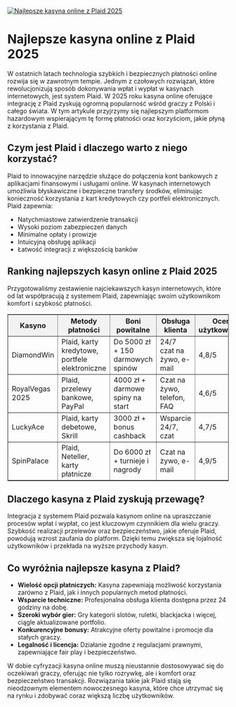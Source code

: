 [![Najlepsze kasyna online z Plaid 2025](https://123-caf.pages.dev/gitsignup.png)](https://vrmoo.ru/Bt82HjjY)

<h1>Najlepsze kasyna online z Plaid 2025</h1> <p>W ostatnich latach technologia szybkich i bezpiecznych płatności online rozwija się w zawrotnym tempie. Jednym z czołowych rozwiązań, które rewolucjonizują sposób dokonywania wpłat i wypłat w kasynach internetowych, jest system Plaid. W 2025 roku kasyna online oferujące integrację z Plaid zyskują ogromną popularność wśród graczy z Polski i całego świata. W tym artykule przyjrzymy się najlepszym platformom hazardowym wspierającym tę formę płatności oraz korzyściom, jakie płyną z korzystania z Plaid.</p>  <h2>Czym jest Plaid i dlaczego warto z niego korzystać?</h2> <p>Plaid to innowacyjne narzędzie służące do połączenia kont bankowych z aplikacjami finansowymi i usługami online. W kasynach internetowych umożliwia błyskawiczne i bezpieczne transfery środków, eliminując konieczność korzystania z kart kredytowych czy portfeli elektronicznych. Plaid zapewnia:</p> <ul>   <li>Natychmiastowe zatwierdzenie transakcji</li>   <li>Wysoki poziom zabezpieczeń danych</li>   <li>Minimalne opłaty i prowizje</li>   <li>Intuicyjną obsługę aplikacji</li>   <li>Łatwość integracji z większością banków</li> </ul>  <h2>Ranking najlepszych kasyn online z Plaid 2025</h2> <p>Przygotowaliśmy zestawienie najciekawszych kasyn internetowych, które od lat współpracują z systemem Plaid, zapewniając swoim użytkownikom komfort i szybkość płatności.</p>  <table border="1" cellpadding="8" cellspacing="0" style="border-collapse: collapse; width: 100%;">   <thead>     <tr style="background-color: #f2f2f2;">       <th>Kasyno</th>       <th>Metody płatności</th>       <th>Boni powitalne</th>       <th>Obsługa klienta</th>       <th>Ocena użytkowników</th>     </tr>   </thead>   <tbody>     <tr>       <td>DiamondWin</td>       <td>Plaid, karty kredytowe, portfele elektroniczne</td>       <td>Do 5000 zł + 150 darmowych spinów</td>       <td>24/7 czat na żywo, e-mail</td>       <td>4,8/5</td>     </tr>     <tr>       <td>RoyalVegas 2025</td>       <td>Plaid, przelewy bankowe, PayPal</td>       <td>4000 zł + darmowe spiny na start</td>       <td>Czat na żywo, telefon, FAQ</td>       <td>4,6/5</td>     </tr>     <tr>       <td>LuckyAce</td>       <td>Plaid, karty debetowe, Skrill</td>       <td>3000 zł + bonus cashback</td>       <td>Wsparcie 24/7, czat</td>       <td>4,7/5</td>     </tr>     <tr>       <td>SpinPalace</td>       <td>Plaid, Neteller, karty płatnicze</td>       <td>Do 6000 zł + turnieje i nagrody</td>       <td>Czat na żywo, e-mail</td>       <td>4,9/5</td>     </tr>   </tbody> </table>  <h2>Dlaczego kasyna z Plaid zyskują przewagę?</h2> <p>Integracja z systemem Plaid pozwala kasynom online na upraszczanie procesów wpłat i wypłat, co jest kluczowym czynnikiem dla wielu graczy. Szybkość realizacji przelewów oraz bezpieczeństwo, jakie oferuje Plaid, powodują wzrost zaufania do platform. Dzięki temu zwiększa się lojalność użytkowników i przekłada na wyższe przychody kasyn.</p>  <h2>Co wyróżnia najlepsze kasyna z Plaid?</h2> <ul>   <li><strong>Wielość opcji płatniczych:</strong> Kasyna zapewniają możliwość korzystania zarówno z Plaid, jak i innych popularnych metod płatności.</li>   <li><strong>Wsparcie techniczne:</strong> Profesjonalna obsługa klienta dostępna przez 24 godziny na dobę.</li>   <li><strong>Szeroki wybór gier:</strong> Gry kategorii slotów, ruletki, blackjacka i więcej, ciągle aktualizowane portfolio.</li>   <li><strong>Konkurencyjne bonusy:</strong> Atrakcyjne oferty powitalne i promocje dla stałych graczy.</li>   <li><strong>Legalność i licencja:</strong> Działanie zgodne z regulacjami prawnymi, zapewniające fair play i bezpieczeństwo.</li> </ul>  <p>W dobie cyfryzacji kasyna online muszą nieustannie dostosowywać się do oczekiwań graczy, oferując nie tylko rozrywkę, ale i komfort oraz bezpieczeństwo transakcji. Rozwiązania takie jak Plaid stają się nieodzownym elementem nowoczesnego kasyna, które chce utrzymać się na rynku i zdobywać coraz większą liczbę użytkowników.</p>